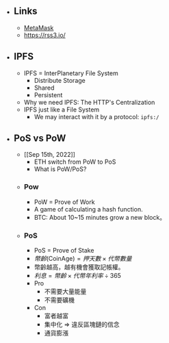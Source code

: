 - ## Links
	- [MetaMask](https://metamask.io/)
	- https://rss3.io/
- ## IPFS
	- IPFS = InterPlanetary File System
		- Distribute Storage
		- Shared
		- Persistent
	- Why we need IPFS: The HTTP's Centralization
	- IPFS just like a File System
		- We may interact with it by a protocol: `ipfs:/`
- ## PoS vs PoW
	- [[Sep 15th, 2022]]
		- ETH switch from PoW to PoS
		- What is PoW/PoS?
	- ### Pow
		- PoW = Prove of Work
		- A game of calculating a hash function.
		- BTC: About 10~15 minutes grow a new block。
	- ### PoS
		- PoS = Prove of Stake
		- $幣齡(\text{CoinAge}) = 押天數 \times 代幣數量$
		- 幣齡越高，越有機會獲取記帳權。
		- $利息 = 幣齡 \times 代幣年利率 \div 365$
		- Pro
			- 不需要大量能量
			- 不需要礦機
		- Con
			- 富者越富
			- 集中化 => 違反區塊鏈的信念
			- 通貨膨漲